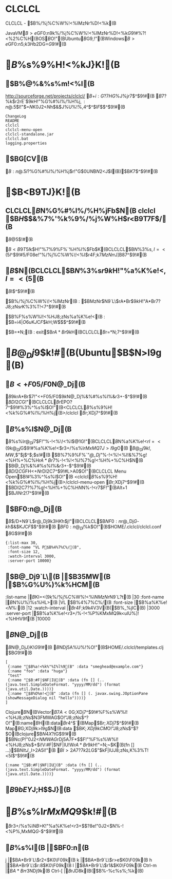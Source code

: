# CLCLCL

CLCLCL - $B%/%j%C%W%\!<%IMzNr%D!<%k(B

JavaVM$B>e$GF0:n$9$k%/%j%C%W%\!<%IMzNr%D!<%k$G$9!#%?!<%2%C%H(BOS$B$O!"(BUbuntu$B$G$9$,!"(BWindows$B>e$GF0:n$5$;$k$3$H$b2DG=$G$9!#(B

# $B%$%s%9%H!<%kJ}K!(B

## $B%@%&%s%m!<%I(B

http://sourceforge.net/projects/clclcl/ $B$+$i:G?7HG%P%$%J%j$r%@%&%s%m!<%I$7$^$9!#(B
$B%@%&%s%m!<%I$7$?%U%!%$%k$r2rE`$9$k$H!"%G%#%l%/%H%j$,:n@.$5$l!"$=$N%G%#%l%/%H%jFb$K0J2<$N$h$&$J%U%!%$%k$,4^$^$l$F$$$^$9!#(B


    ChangeLog
    README
    clclcl
    clclcl-menu-open
    clclcl-standalone.jar
    clclcl.bat
    logging.properties


## $BG[CV(B

$B:n@.$5$l$?%G%#%l%/%H%j$r!"G$0U$N%G%#%l%/%H%j(B(/usr/local/ $B$N2<$J$I(B)$B$K%3%T!<$7$^$9!#(B


# $B<B9TJ}K!(B

## CLCLCL$B$N%G%#%l%/%H%jFb$N(B clclcl $B$H$$$&%7%'%k%9%/%j%W%H$r<B9T$7$F$/(B
   $B$@$5$$!#(B

$B<B9T$5$l$k$H!"%7%9%F%`%H%l%$Fb$K(BCLCLCL$B$N%"%$%3%s$,I=<($5$l$^$9!#5/F08e!"%/%j%C%W%\!<%I$r4F;k$7MzNr$rJ]B8$7$^$9!#(B

## $B%7%9%F%`%H%l%$$N(BCLCLCL$B$N%"%$%3%s$r%/%j%C%/$9$k$H!"%a%K%e!<$,I=<($5(B
   $B$l$^$9!#(B

$B%/%j%C%W%\!<%IMzNr(B
:    $BMzNr$N9`L\$rA*Br$9$k$H!"A*Br$7$?J8;zNs$r%/%j%C%W%\!<%I$K%3%T!<$7$^$9!#(B

$B%F%s%W%l!<%HJ8;zNs%a%K%e!<(B
:    $B=i4|$O6u$K$J$C$F$$$k$H;W$$$^$9!#(B

$B=*N;(B
:    exit$B$rA*Br$9$k$H(BCLCLCL$B$r=*N;$7$^$9!#(B

# $B@_Dj$9$k!#(B(Ubuntu$B$N>l9g(B)

## $B<+F05/F0$N@_Dj(B

$B%7%9%F%`"*@_Dj"*<+F05/F0$9$k%"%W%j$rA*Br$7!"<+F05/F0$9$k%"%W%j$N@_Dj%&%#%s%I%&$r3+$-$^$9!#(B
$BDI2C%\%?%s$G!"(BCLCLCL$B$rEPO?$7$^$9!#%3%^%s%I$O!"(B<CLCLCL$B%$%s%9%H!<%k%G%#%l%/%H%j(B>/clclcl $B$r;XDj$7$^$9!#(B

## $B%-!<%P%$%s%I$N@_Dj(B

$B%0%m!<%P%k%-!<%P%$%s%I$r@_Dj$7$F!"%-!<%\!<%I$@$1$G!"(BCLCLCL$B$N%a%K%e!<$rI=<($9$k@_Dj$G$9!#%a%K%e!<$r3+$/%-!<%P%$%s%I$rMxMQ$7$J$$>l9g$O(B
$B@_Dj$9$kI,MW$,$"$j$^$;$s!#(B
$B%7%9%F%`"*@_Dj"*%-!<%\!<%I!&%7%g!<%H%+%C%H$rA*Br$7%-!<%\!<%I%7%g!<%H%+%C%H$N(B
$B@_Dj%&%#%s%I%&$r3+$-$^$9!#(B
$BDI2C%\%?%s$GFH<+$N%7%g!<%H%+%C%H%-!<$rDI2C$7$^$9!#L>A0$O!"(BCLCLCL Menu Open$B!#%3%^%s%I$O!"(B
<clclcl$B%$%s%9%H!<%k%G%#%l%/%H%j(B>/clclcl-menu-open $B$r;XDj$7$^$9!#(B
$BDI2C$7$?%7%g!<%H%+%C%H$N%7%g!<%H%+%C%H$N%-!<$r%/%j%C%/$7$F!"(BAlt+1 $B$J$I$N%-!<$r2!$7$^$9!#(B

## $BF0:n@_Dj(B

$B$$$/$D$+$N9`L\$r@_Dj$9$k$3$H$K$h$j!"(BCLCLCL$B$NF0:n$r@_Dj$G$-$k$h$&$K$J$C$F$$$^$9!#(B
$BF0:n@_Dj%U%!%$%k$O!"(B$HOME/.clclcl/clclcl.conf $B$G$9!#(B

    {:list-max 30,
     :font-name "VL P$B%4%7%C%/(B",
     :font-size 12,
     :watch-interval 3000,
     :server-port 10000}

$B@_Dj9`L\(B          |$B35MW(B                                               |$B%G%U%)%k%HCM(B
------------------------------------------------------------------------------------
:list-name        |$B%a%K%e!<$KI=<($9$k%/%j%C%W%\!<%I$NMzNr$N9`L\?t(B     |30
:font-name        |$B%a%K%e!<$N%U%)%s%HL>(B                               |VL $B%4%7%C%/(B
:font-size        |$B%a%K%e!<$N%U%)%s%H%5%$%:(B                           |12
:watch-interval   |$B%/%j%C%W%\!<%I$r4F;k$9$k4V3V(B($B%_%jIC(B)               |3000
:server-port      |$B%a%K%e!<$r3+$/%-!<%P%$%s%I$KMxMQ$9$k<uIU%]!<%HHV9f(B |10000

## $B%F%s%W%l!<%HJ8;zNs$N@_Dj(B

$B%F%s%W%l!<%HJ8;zNs$N@_DjJ}K!$G$9!#(B
$B%F%s%W%l!<%HJ8;zNs$NDj5A%U%!%$%k$O!"(B$HOME/.clclcl/templates.clj $B$G$9!#(B

    [
     {:name "$B%a!<%k%"%I%l%9(B" :data "smeghead@example.com"}
     {:name "foo" :data "huga"}
     "test"
     {:name "$B:#F|$NF|IU(B" :data (fn [] (.. (java.text.SimpleDateFormat. "yyyy/MM/dd") (format (java.util.Date.))))}
     {:name "$B%O%m!<(B" :data (fn [] (. javax.swing.JOptionPane (showMessageDialog nil "hello"))))}
    ]


Clojure$B$N(BVector$B7A<0$G;XDj$7$^$9!#%F%s%W%l!<%HJ8;zNs$N3FMWAG$O!"J8;zNs$^$?$O!"(B:name$B$H(B:data$B$r4^$`(BMap$B$r;XDj$7$^$9!#(B
Map$B$G;XDj$9$k>l9g$N(B:data $B$K;XDj$9$kCM$O!"J8;zNs$^$?$O(Bclojure$B$N4X?t$G$9!#(B
$BNc$($P!"0J2<$NMWAG$rDj5A$7$F$*$$$F!"%F%s%W%l!<%HJ8;zNs$+$i!V:#F|$NF|IU!W$rA*Br$9$k$H!"$=$N;~$K(B(fn [] ...)$B$NItJ,$,I>2A$5$l!"(B
$BI>2A$7$?7k2L$G$"$kF|IUJ8;zNs$,%/%j%C%W%\!<%I$K%3%T!<$5$l$^$9!#(B

    {:name "$B:#F|$NF|IU(B" :data (fn [] (.. (java.text.SimpleDateFormat. "yyyy/MM/dd") (format (java.util.Date.))))}


## $B9bEY$J;H$$J}(B

# $B%-!<%P%$%s%I$rMxMQ$9$k!#(B

$B%a%K%e!<$r3+$/%-!<%P%$%s%I$NB>$K!"%a%K%e!<$r3+$$$?8e!"0J2<$N%-!<%P%$%s%I$,MxMQ$G$-$^$9!#(B

$B%-!<%P%$%s%I(B |$BF0:n(B
--------------------------------------------
j            |$BA*Br9`L\$r2<$K0\F0$9$k(B
k            |$BA*Br9`L\$r>e$K0\F0$9$k(B
h            |$BA*Br9`L\$r:8$K0\F0$9$k(B
l            |$BA*Br9`L\$r1&$K0\F0$9$k(B
Ctrl-m       |$BA*Br$r3NDj$9$k(B
Ctrl-[       |$B%a%K%e!<$rJD$8$k(B($B%-%c%s%;%k(B)



